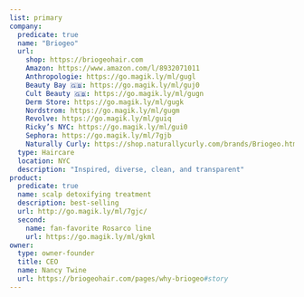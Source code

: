 ```yaml
---
list: primary
company:
  predicate: true
  name: "Briogeo"
  url:
    shop: https://briogeohair.com
    Amazon: https://www.amazon.com/l/8932071011
    Anthropologie: https://go.magik.ly/ml/gugl
    Beauty Bay 🇬🇧: https://go.magik.ly/ml/guj0
    Cult Beauty 🇬🇧: https://go.magik.ly/ml/gugn
    Derm Store: https://go.magik.ly/ml/gugk
    Nordstrom: https://go.magik.ly/ml/gugm
    Revolve: https://go.magik.ly/ml/guiq
    Ricky’s NYC: https://go.magik.ly/ml/gui0
    Sephora: https://go.magik.ly/ml/7gjb
    Naturally Curly: https://shop.naturallycurly.com/brands/Briogeo.html
  type: Haircare
  location: NYC
  description: "Inspired, diverse, clean, and transparent"
product:
  predicate: true
  name: scalp detoxifying treatment
  description: best-selling
  url: http://go.magik.ly/ml/7gjc/
  second:
    name: fan-favorite Rosarco line
    url: https://go.magik.ly/ml/gkml
owner:
  type: owner-founder
  title: CEO
  name: Nancy Twine
  url: https://briogeohair.com/pages/why-briogeo#story
---
```

